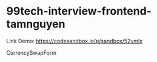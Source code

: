 # 99tech-interview-frontend-tamnguyen

Link Demo: https://codesandbox.io/p/sandbox/52vmlx

CurrencySwapForm